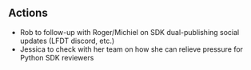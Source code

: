## Actions

- Rob to follow-up with Roger/Michiel on SDK dual-publishing social updates (LFDT discord, etc.)
- Jessica to check with her team on how she can relieve pressure for Python SDK reviewers